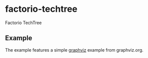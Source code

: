 # factorio-techtree

Factorio TechTree

## Example

The example features a simple [graphviz][graphviz] example from graphviz.org.


[graphviz]: http://www.graphviz.org "Graphviz"
